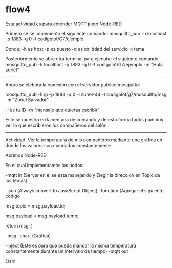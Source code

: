 # flow4
Esta actividad es para entender MQTT junto Node-RED

Primero se se implementó el siguiente comando:
mosquitto_sub -h localhost -p 1883 -q 0 -t codigoIot/G7/ejemplo   

Donde: 
-h es host
-p es puerto
-q es caliddad del servicio 
-t tema 

Posteriormente se abre otra terminal para ejecutar el siguiente comando:
mosquitto_pub -h localhost -p 1883 -q 0 -t codigoIot/G7/ejemplo -m "Hola zuriel"

-----------------------------------------------------------------------------

Ahora se elebora la conexión con el servidor publico mosquitto:

mosquitto_pub -h ip -p 1883 -q 0 -i zuriel-44 -t codigoIot/g7/mosquitto/msg -m "Zuriel Salvador"

-i es tu ID 
-m "mensaje que quieras escribir"

Este se muestra en la ventana de comando y de esta forma todos pudimos ver lo que escribieron los compañeros del salón.

-----------------------------------------------------------------------------
Actividad: Ver la temperatura de mis compañeros mediante una gráfica en donde los valores son mandados constantemente

Abrimos Node-RED

En el cual implementamos los nodos:

-mqtt in   (Server en el se esta manejando y Elegir la direccion en Topic de los temas)
  
-json      (Always convert to JavaScript Object)
-function  (Agregar el siguiente codigo

msg.topic = msg.payload.id;

msg.payload = msg.payload.temp;

return msg;
)

-msg
-chart    (Gráfica)

-inject   (Este es para que pueda mandar la misma temperatura constantemente durante un intervalo de tiempo)
-mqtt out 

*Listo*